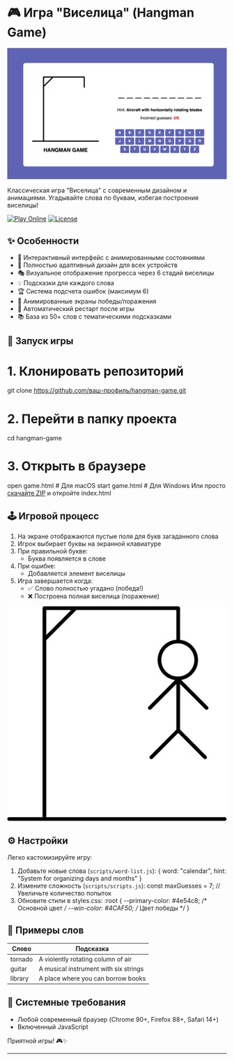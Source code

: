 # 🎮 Игра "Виселица" (Hangman Game)

![Game Screenshot](/images/game.png) 

Классическая игра "Виселица" с современным дизайном и анимациями. Угадывайте слова по буквам, избегая построения виселицы!

[![Play Online](https://img.shields.io/badge/PLAY-ONLINE-brightgreen?style=for-the-badge)](https://ваш-сайт.ru) <!-- Добавьте реальную ссылку -->
[![License](https://img.shields.io/badge/License-MIT-blue.svg?style=flat-square)](LICENSE)

## ✨ Особенности

- 🎨 Интерактивный интерфейс с анимированными состояниями
- 📱 Полностью адаптивный дизайн для всех устройств
- 🎭 Визуальное отображение прогресса через 6 стадий виселицы
- 💡 Подсказки для каждого слова
- 🏆 Система подсчета ошибок (максимум 6)
- 🎉 Анимированные экраны победы/поражения
- 🔄 Автоматический рестарт после игры
- 📚 База из 50+ слов с тематическими подсказками

## 🚀 Запуск игры

# 1. Клонировать репозиторий
git clone https://github.com/ваш-профиль/hangman-game.git

# 2. Перейти в папку проекта
cd hangman-game

# 3. Открыть в браузере
open game.html   # Для macOS
start game.html  # Для Windows
Или просто [скачайте ZIP](https://github.com/ваш-профиль/hangman-game/archive/main.zip) и откройте index.html

## 🕹️ Игровой процесс

1. На экране отображаются пустые поля для букв загаданного слова
2. Игрок выбирает буквы на экранной клавиатуре
3. При правильной букве:
   - Буква появляется в слове
4. При ошибке:
   - Добавляется элемент виселицы
5. Игра завершается когда:
   - ✅ Слово полностью угадано (победа!)
   - ❌ Построена полная виселица (поражение)

![Game Flow](/images/hangman-6.svg)


## ⚙️ Настройки

Легко кастомизируйте игру:

1. Добавьте новые слова (`scripts/word-list.js`):
{
    word: "calendar",
    hint: "System for organizing days and months"
}
2. Измените сложность (`scripts/scripts.js`):
const maxGuesses = 7; // Увеличьте количество попыток
3. Обновите стили в styles.css:
:root {
  --primary-color: #4e54c8; /* Основной цвет */
  --win-color: #4CAF50;     /* Цвет победы */
}

## 🌟 Примеры слов

| Слово          | Подсказка                  |
|----------------|----------------------------|
| tornado      | A violently rotating column of air |
| guitar       | A musical instrument with six strings |
| library      | A place where you can borrow books |

## 📱 Системные требования

- Любой современный браузер (Chrome 90+, Firefox 88+, Safari 14+)
- Включенный JavaScript





Приятной игры! 🎮✨

---
